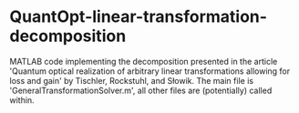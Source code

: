 # QuantOpt-linear-transformation-decomposition
MATLAB code implementing the decomposition presented in the article 'Quantum optical realization of arbitrary linear transformations allowing for loss and gain' by Tischler, Rockstuhl, and Słowik. 
The main file is 'GeneralTransformationSolver.m', all other files are (potentially) called within.
